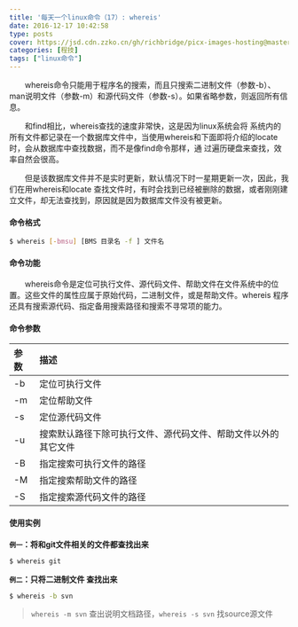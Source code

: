 ```yaml
---
title: '每天一个linux命令（17）: whereis'
date: 2016-12-17 10:42:58
type: posts
cover: https://jsd.cdn.zzko.cn/gh/richbridge/picx-images-hosting@master/thumbnail/程技.jpg
categories: [程技]
tags: ["linux命令"]
---
```

　　whereis命令只能用于程序名的搜索，而且只搜索二进制文件（参数-b）、man说明文件（参数-m）和源代码文件（参数-s）。如果省略参数，则返回所有信息。
<!--more -->

　　和find相比，whereis查找的速度非常快，这是因为linux系统会将 系统内的所有文件都记录在一个数据库文件中，当使用whereis和下面即将介绍的locate时，会从数据库中查找数据，而不是像find命令那样，通 过遍历硬盘来查找，效率自然会很高。

　　但是该数据库文件并不是实时更新，默认情况下时一星期更新一次，因此，我们在用whereis和locate 查找文件时，有时会找到已经被删除的数据，或者刚刚建立文件，却无法查找到，原因就是因为数据库文件没有被更新。
#### 命令格式
```bash
$ whereis [-bmsu] [BMS 目录名 -f ] 文件名
```
#### 命令功能
　　whereis命令是定位可执行文件、源代码文件、帮助文件在文件系统中的位置。这些文件的属性应属于原始代码，二进制文件，或是帮助文件。whereis 程序还具有搜索源代码、指定备用搜索路径和搜索不寻常项的能力。
#### 命令参数
| 参数 | 描述     |
| :------------- | :------------- |
| -b | 定位可执行文件 |
| -m | 定位帮助文件 |
| -s | 定位源代码文件 |
| -u | 搜索默认路径下除可执行文件、源代码文件、帮助文件以外的其它文件 |
| -B | 指定搜索可执行文件的路径 |
| -M | 指定搜索帮助文件的路径 |
| -S | 指定搜索源代码文件的路径 |
#### 使用实例
**`例一`：将和git文件相关的文件都查找出来**
```bash
$ whereis git
```
**`例二`：只将二进制文件 查找出来**
```bash
$ whereis -b svn
```
>`whereis -m svn` 查出说明文档路径，`whereis -s svn` 找source源文件
